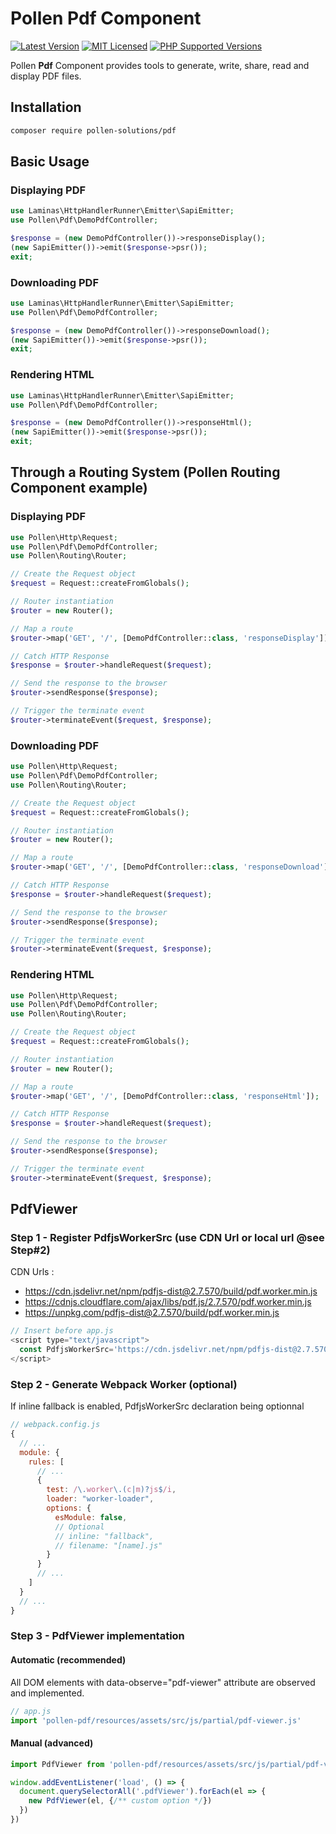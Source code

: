 # Pollen Pdf Component

[![Latest Version](https://img.shields.io/badge/release-1.0.0-blue?style=for-the-badge)](https://www.presstify.com/pollen-solutions/pdf/)
[![MIT Licensed](https://img.shields.io/badge/license-MIT-green?style=for-the-badge)](LICENSE.md)
[![PHP Supported Versions](https://img.shields.io/badge/PHP->=7.4-8892BF?style=for-the-badge&logo=php)](https://www.php.net/supported-versions.php)

Pollen **Pdf** Component provides tools to generate, write, share, read and display PDF files.

## Installation

```bash
composer require pollen-solutions/pdf
```

## Basic Usage

### Displaying PDF

```php
use Laminas\HttpHandlerRunner\Emitter\SapiEmitter;
use Pollen\Pdf\DemoPdfController;

$response = (new DemoPdfController())->responseDisplay();
(new SapiEmitter())->emit($response->psr());
exit;
```

### Downloading PDF

```php
use Laminas\HttpHandlerRunner\Emitter\SapiEmitter;
use Pollen\Pdf\DemoPdfController;

$response = (new DemoPdfController())->responseDownload();
(new SapiEmitter())->emit($response->psr());
exit;
```

### Rendering HTML

```php
use Laminas\HttpHandlerRunner\Emitter\SapiEmitter;
use Pollen\Pdf\DemoPdfController;

$response = (new DemoPdfController())->responseHtml();
(new SapiEmitter())->emit($response->psr());
exit;
```

## Through a Routing System (Pollen Routing Component example)

### Displaying PDF

```php
use Pollen\Http\Request;
use Pollen\Pdf\DemoPdfController;
use Pollen\Routing\Router;

// Create the Request object
$request = Request::createFromGlobals();

// Router instantiation
$router = new Router();

// Map a route
$router->map('GET', '/', [DemoPdfController::class, 'responseDisplay']);

// Catch HTTP Response
$response = $router->handleRequest($request);

// Send the response to the browser
$router->sendResponse($response);

// Trigger the terminate event
$router->terminateEvent($request, $response);
```

### Downloading PDF

```php
use Pollen\Http\Request;
use Pollen\Pdf\DemoPdfController;
use Pollen\Routing\Router;

// Create the Request object
$request = Request::createFromGlobals();

// Router instantiation
$router = new Router();

// Map a route
$router->map('GET', '/', [DemoPdfController::class, 'responseDownload']);

// Catch HTTP Response
$response = $router->handleRequest($request);

// Send the response to the browser
$router->sendResponse($response);

// Trigger the terminate event
$router->terminateEvent($request, $response);
```

### Rendering HTML

```php
use Pollen\Http\Request;
use Pollen\Pdf\DemoPdfController;
use Pollen\Routing\Router;

// Create the Request object
$request = Request::createFromGlobals();

// Router instantiation
$router = new Router();

// Map a route
$router->map('GET', '/', [DemoPdfController::class, 'responseHtml']);

// Catch HTTP Response
$response = $router->handleRequest($request);

// Send the response to the browser
$router->sendResponse($response);

// Trigger the terminate event
$router->terminateEvent($request, $response);
```

## PdfViewer

### Step 1 - Register PdfjsWorkerSrc (use CDN Url or local url @see Step#2)

CDN Urls :
- https://cdn.jsdelivr.net/npm/pdfjs-dist@2.7.570/build/pdf.worker.min.js
- https://cdnjs.cloudflare.com/ajax/libs/pdf.js/2.7.570/pdf.worker.min.js
- https://unpkg.com/pdfjs-dist@2.7.570/build/pdf.worker.min.js

```javascript
// Insert before app.js
<script type="text/javascript">
  const PdfjsWorkerSrc='https://cdn.jsdelivr.net/npm/pdfjs-dist@2.7.570/build/pdf.worker.min.js';
</script>
```

### Step 2 - Generate Webpack Worker (optional)

If inline fallback is enabled, PdfjsWorkerSrc declaration being optionnal

```js
// webpack.config.js
{
  // ...
  module: {
    rules: [
      // ...
      {
        test: /\.worker\.(c|m)?js$/i,
        loader: "worker-loader",
        options: {
          esModule: false,
          // Optional
          // inline: "fallback", 
          // filename: "[name].js"
        }
      }
      // ...
    ]
  }
  // ...
}
```

### Step 3 - PdfViewer implementation

#### Automatic (recommended) 

All DOM elements with data-observe="pdf-viewer" attribute are observed and implemented.

```js
// app.js
import 'pollen-pdf/resources/assets/src/js/partial/pdf-viewer.js'
```

#### Manual (advanced)
```js
import PdfViewer from 'pollen-pdf/resources/assets/src/js/partial/pdf-viewer.js'

window.addEventListener('load', () => {
  document.querySelectorAll('.pdfViewer').forEach(el => {
    new PdfViewer(el, {/** custom option */})
  })
})
```